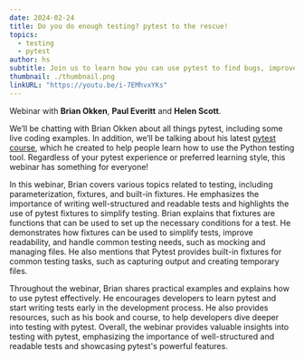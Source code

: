 ```yaml
---
date: 2024-02-24
title: Do you do enough testing? pytest to the rescue!
topics:
  - testing
  - pytest
author: hs
subtitle: Join us to learn how you can use pytest to find bugs, improve code quality, and even have some fun along the way.
thumbnail: ./thumbnail.png
linkURL: "https://youtu.be/i-7EMhvxYKs"
---
```


Webinar with **Brian Okken**, **Paul Everitt** and **Helen Scott**.

We’ll be chatting with Brian Okken about all things pytest, including some live coding examples. In addition, we’ll be talking about his latest [pytest course](https://courses.pythontest.com/), which he created to help people learn how to use the Python testing tool. Regardless of your pytest experience or preferred learning style, this webinar has something for everyone!

In this webinar, Brian covers various topics related to testing, including parameterization, fixtures, and built-in fixtures. He emphasizes the importance of writing well-structured and readable tests and highlights the use of pytest fixtures to simplify testing. Brian explains that fixtures are functions that can be used to set up the necessary conditions for a test. He demonstrates how fixtures can be used to simplify tests, improve readability, and handle common testing needs, such as mocking and managing files. He also mentions that Pytest provides built-in fixtures for common testing tasks, such as capturing output and creating temporary files.

Throughout the webinar, Brian shares practical examples and explains how to use pytest effectively. He encourages developers to learn pytest and start writing tests early in the development process. He also provides resources, such as his book and course, to help developers dive deeper into testing with pytest. Overall, the webinar provides valuable insights into testing with pytest, emphasizing the importance of well-structured and readable tests and showcasing pytest's powerful features.

